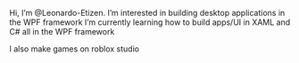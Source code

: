 Hi, I’m @Leonardo-Etizen. I’m interested in building desktop applications in the WPF framework I’m currently learning how to build apps/UI in XAML and C# all in the WPF framework 

I also make games on roblox studio
